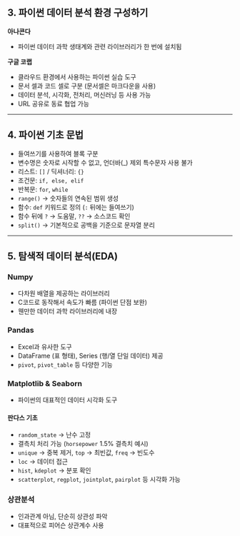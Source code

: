 ## 3. 파이썬 데이터 분석 환경 구성하기

**아나콘다**  
- 파이썬 데이터 과학 생태계와 관련 라이브러리가 한 번에 설치됨  

**구글 코랩**  
- 클라우드 환경에서 사용하는 파이썬 실습 도구  
- 문서 셀과 코드 셀로 구분 (문서셀은 마크다운을 사용)  
- 데이터 분석, 시각화, 전처리, 머신러닝 등 사용 가능  
- URL 공유로 동료 협업 가능  

---

## 4. 파이썬 기초 문법

- 들여쓰기를 사용하여 블록 구분  
- 변수명은 숫자로 시작할 수 없고, 언더바(_) 제외 특수문자 사용 불가  
- 리스트: `[]` / 딕셔너리: `{}`  
- 조건문: `if, else, elif`  
- 반복문: `for`, `while`  
- `range()` → 숫자들의 연속된 범위 생성  
- 함수: `def` 키워드로 정의 (`:` 뒤에는 들여쓰기)  
- 함수 뒤에 `?` → 도움말, `??` → 소스코드 확인  
- `split()` → 기본적으로 공백을 기준으로 문자열 분리  

---

## 5. 탐색적 데이터 분석(EDA)

### Numpy
- 다차원 배열을 제공하는 라이브러리  
- C코드로 동작해서 속도가 빠름 (파이썬 단점 보완)  
- 웬만한 데이터 과학 라이브러리에 내장  

### Pandas
- Excel과 유사한 도구  
- DataFrame (표 형태), Series (행/열 단일 데이터) 제공  
- `pivot`, `pivot_table` 등 다양한 기능  

### Matplotlib & Seaborn
- 파이썬의 대표적인 데이터 시각화 도구  

#### 판다스 기초
- `random_state` → 난수 고정  
- 결측치 처리 가능 (`horsepower` 1.5% 결측치 예시)  
- `unique` → 중복 제거, `top` → 최빈값, `freq` → 빈도수  
- `loc` → 데이터 접근  
- `hist`, `kdeplot` → 분포 확인  
- `scatterplot`, `regplot`, `jointplot`, `pairplot` 등 시각화 가능  

### 상관분석
- 인과관계 아님, 단순히 상관성 파악  
- 대표적으로 피어슨 상관계수 사용  

